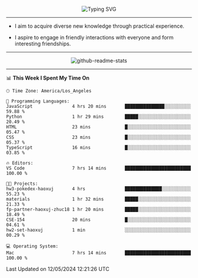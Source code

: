 <p align="center">
  <img src="https://readme-typing-svg.demolab.com?font=Fira+Code&weight=500&size=32&duration=2500&pause=1600&center=true&vCenter=true&random=false&width=1024&height=64&lines=Hi+there+%F0%9F%91%8B;I'm+delighted+you+could+make+it+here+%F0%9F%8E%89;I'm+Harry%2C+a+college+student+still+finding+my+way" alt="Typing SVG" />
</p>


---


- I aim to acquire diverse new knowledge through practical experience.

- I aspire to engage in friendly interactions with everyone and form interesting friendships.


---


<p align="center">
  <img src="https://github-readme-stats.vercel.app/api?username=Harry-Jing&show_icons=true" alt="github-readme-stats"/>
</p>


---

<!--START_SECTION:waka-->
📊 **This Week I Spent My Time On** 

```text
🕑︎ Time Zone: America/Los_Angeles

💬 Programming Languages: 
JavaScript               4 hrs 20 mins       ███████████████░░░░░░░░░░   59.88 % 
Python                   1 hr 29 mins        █████░░░░░░░░░░░░░░░░░░░░   20.49 % 
HTML                     23 mins             █░░░░░░░░░░░░░░░░░░░░░░░░   05.47 % 
CSS                      23 mins             █░░░░░░░░░░░░░░░░░░░░░░░░   05.37 % 
TypeScript               16 mins             █░░░░░░░░░░░░░░░░░░░░░░░░   03.85 % 

🔥 Editors: 
VS Code                  7 hrs 14 mins       █████████████████████████   100.00 % 

🐱‍💻 Projects: 
hw3-pokedex-haoxuj       4 hrs               ██████████████░░░░░░░░░░░   55.23 % 
materials                1 hr 32 mins        █████░░░░░░░░░░░░░░░░░░░░   21.33 % 
fp-partner-haoxuj-zhuc18 1 hr 20 mins        █████░░░░░░░░░░░░░░░░░░░░   18.49 % 
CSE-154                  20 mins             █░░░░░░░░░░░░░░░░░░░░░░░░   04.61 % 
hw2-set-haoxuj           1 min               ░░░░░░░░░░░░░░░░░░░░░░░░░   00.29 % 

💻 Operating System: 
Mac                      7 hrs 14 mins       █████████████████████████   100.00 % 
```


 Last Updated on 12/05/2024 12:21:26 UTC
<!--END_SECTION:waka-->

